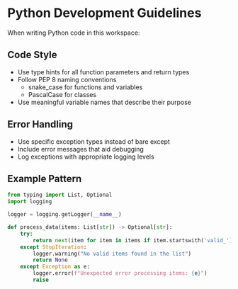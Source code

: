 # Python Development Guidelines

When writing Python code in this workspace:

## Code Style

- Use type hints for all function parameters and return types
- Follow PEP 8 naming conventions
  - snake_case for functions and variables
  - PascalCase for classes
- Use meaningful variable names that describe their purpose

## Error Handling

- Use specific exception types instead of bare except
- Include error messages that aid debugging
- Log exceptions with appropriate logging levels

## Example Pattern

```python
from typing import List, Optional
import logging

logger = logging.getLogger(__name__)

def process_data(items: List[str]) -> Optional[str]:
    try:
        return next(item for item in items if item.startswith('valid_'))
    except StopIteration:
        logger.warning("No valid items found in the list")
        return None
    except Exception as e:
        logger.error(f"Unexpected error processing items: {e}")
        raise
```
